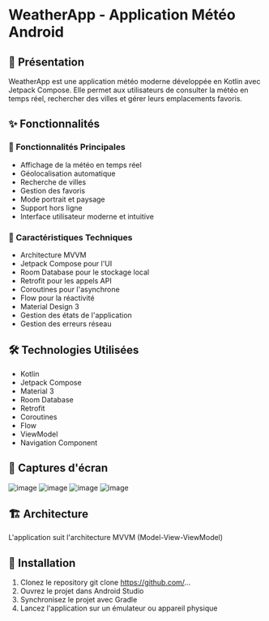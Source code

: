 # WeatherApp - Application Météo Android

## 📱 Présentation
WeatherApp est une application météo moderne développée en Kotlin avec Jetpack Compose. Elle permet aux utilisateurs de consulter la météo en temps réel, rechercher des villes et gérer leurs emplacements favoris.

## ✨ Fonctionnalités

### 🌟 Fonctionnalités Principales
- Affichage de la météo en temps réel
- Géolocalisation automatique
- Recherche de villes
- Gestion des favoris
- Mode portrait et paysage
- Support hors ligne
- Interface utilisateur moderne et intuitive

### 🎯 Caractéristiques Techniques
- Architecture MVVM
- Jetpack Compose pour l'UI
- Room Database pour le stockage local
- Retrofit pour les appels API
- Coroutines pour l'asynchrone
- Flow pour la réactivité
- Material Design 3
- Gestion des états de l'application
- Gestion des erreurs réseau

## 🛠 Technologies Utilisées
- Kotlin
- Jetpack Compose
- Material 3
- Room Database
- Retrofit
- Coroutines
- Flow
- ViewModel
- Navigation Component

## 📱 Captures d'écran
![image](https://github.com/user-attachments/assets/eb72bff5-8096-4e87-8c6d-d6ba9abd0d49)
![image](https://github.com/user-attachments/assets/33b454bd-fc36-4845-ad02-81a952472a52)
![image](https://github.com/user-attachments/assets/c263cece-2e2f-457c-91e4-4b0596b3ad02)
![image](https://github.com/user-attachments/assets/7f6c5809-94e3-4ad3-bc1d-6f666fceee41)


## 🏗️ Architecture
L'application suit l'architecture MVVM (Model-View-ViewModel)

## 🚀 Installation
1. Clonez le repository   git clone https://github.com/...
2. Ouvrez le projet dans Android Studio
3. Synchronisez le projet avec Gradle
4. Lancez l'application sur un émulateur ou appareil physique
